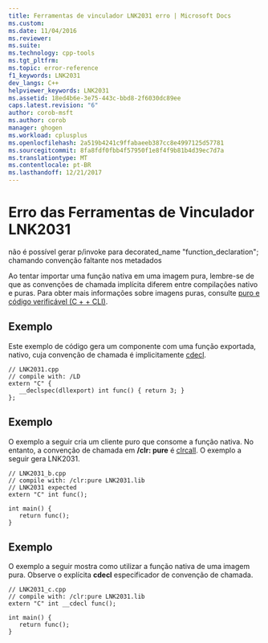 ```yaml
---
title: Ferramentas de vinculador LNK2031 erro | Microsoft Docs
ms.custom: 
ms.date: 11/04/2016
ms.reviewer: 
ms.suite: 
ms.technology: cpp-tools
ms.tgt_pltfrm: 
ms.topic: error-reference
f1_keywords: LNK2031
dev_langs: C++
helpviewer_keywords: LNK2031
ms.assetid: 18ed4b6e-3e75-443c-bbd8-2f6030dc89ee
caps.latest.revision: "6"
author: corob-msft
ms.author: corob
manager: ghogen
ms.workload: cplusplus
ms.openlocfilehash: 2a519b4241c9ffabaeeb387cc8e4997125d57781
ms.sourcegitcommit: 8fa8fdf0fbb4f57950f1e8f4f9b81b4d39ec7d7a
ms.translationtype: MT
ms.contentlocale: pt-BR
ms.lasthandoff: 12/21/2017
---
```

# <a name="linker-tools-error-lnk2031"></a>Erro das Ferramentas de Vinculador LNK2031
não é possível gerar p/invoke para decorated_name "function_declaration"; chamando convenção faltante nos metadados  
  
 Ao tentar importar uma função nativa em uma imagem pura, lembre-se de que as convenções de chamada implícita diferem entre compilações nativo e puras. Para obter mais informações sobre imagens puras, consulte [puro e código verificável (C + + CLI)](../../dotnet/pure-and-verifiable-code-cpp-cli.md).  
  
## <a name="example"></a>Exemplo  
 Este exemplo de código gera um componente com uma função exportada, nativo, cuja convenção de chamada é implicitamente [cdecl](../../cpp/cdecl.md).  
  
```  
// LNK2031.cpp  
// compile with: /LD  
extern "C" {  
   __declspec(dllexport) int func() { return 3; }  
};  
```  
  
## <a name="example"></a>Exemplo  
 O exemplo a seguir cria um cliente puro que consome a função nativa. No entanto, a convenção de chamada em **/clr: pure** é [clrcall](../../cpp/clrcall.md). O exemplo a seguir gera LNK2031.  
  
```  
// LNK2031_b.cpp  
// compile with: /clr:pure LNK2031.lib  
// LNK2031 expected  
extern "C" int func();  
  
int main() {  
   return func();  
}  
```  
  
## <a name="example"></a>Exemplo  
 O exemplo a seguir mostra como utilizar a função nativa de uma imagem pura. Observe o explícita **cdecl** especificador de convenção de chamada.  
  
```  
// LNK2031_c.cpp  
// compile with: /clr:pure LNK2031.lib  
extern "C" int __cdecl func();  
  
int main() {  
   return func();  
}  
```